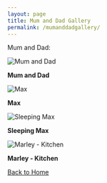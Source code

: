 ```yaml
---
layout: page
title: Mum and Dad Gallery
permalink: /mumanddadgallery/
---
```


Mum and Dad:


 <div class="gallery-item">
    <img src="https://imagedelivery.net/t3wCsGMKGPWUV8JSaoSPtQ/0ad1b10f-238e-419f-4539-1afde0c7f900/public" alt="Mum and Dad">
    <p><strong>Mum and Dad</strong></p>
  </div>

 <div class="gallery-item">
    <img src="https://imagedelivery.net/t3wCsGMKGPWUV8JSaoSPtQ/193f7ce6-0809-43bf-a9eb-c0e86af0a800/public" alt="Max">
    <p><strong>Max</strong></p>
  </div>

 <div class="gallery-item">
    <img src="https://imagedelivery.net/t3wCsGMKGPWUV8JSaoSPtQ/1755fd14-d099-44f5-066e-5a41c52dda00/public" alt="Sleeping Max">
    <p><strong>Sleeping Max</strong></p>
  </div>
 
 <div class="gallery-item">
    <img src="https://imagedelivery.net/t3wCsGMKGPWUV8JSaoSPtQ/ccefbddd-87a4-4cd3-d483-93f7cedd2a00/public" alt="Marley - Kitchen">
    <p><strong>Marley - Kitchen</strong></p>


[Back to Home](/)



